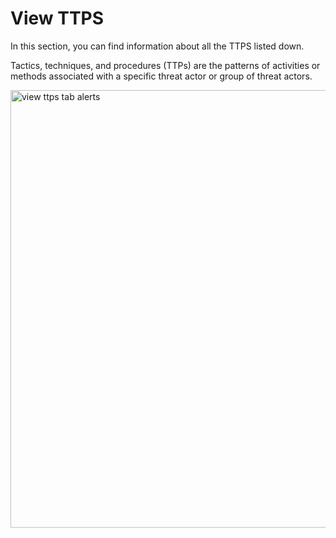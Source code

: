 # View TTPS

In this section, you can find information about all the TTPS listed down.

Tactics, techniques, and procedures (TTPs) are the patterns of activities or methods associated with a specific threat actor or group of threat actors.

<img src="../images/alerts-ttp-tab.png" alt=" view ttps tab alerts" width="700" height="700"/>